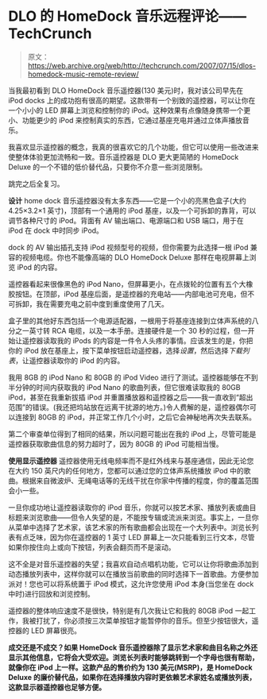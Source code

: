 # DLO 的 HomeDock 音乐远程评论——TechCrunch

> 原文：<https://web.archive.org/web/http://techcrunch.com/2007/07/15/dlos-homedock-music-remote-review/>

当我最初看到 DLO HomeDock 音乐遥控器(130 美元)时，我对该公司早先在 iPod docks 上的成功抱有很高的期望。这款带有一个别致的遥控器，可以让你在一个小小的 LED 屏幕上浏览和控制你的 iPod。这种效果有点像随身携带一个更小、功能更少的 iPod 来控制真实的东西，它通过基座充电并通过立体声播放音乐。

我喜欢显示遥控器的概念，我真的很喜欢它的几个功能，但它可以使用一些改进来使整体体验更加流畅和一致。音乐遥控器是 DLO 更大更简陋的 HomeDock Deluxe 的一个不错的低价替代品，只要你不介意一些浏览限制。

跳完之后全复习。

**设计**
home dock 音乐遥控器没有太多东西——它是一个小的亮黑色盒子(大约 4.25×3.2×1 英寸)，顶部有一个通用的 iPod 基座，以及一个可拆卸的靠背，可以调节各种尺寸的 iPod。背面有 AV 输出端口、电源端口和 USB 端口，用于在 iPod 在 dock 中时同步 iPod。

dock 的 AV 输出插孔支持 iPod 视频型号的视频，但你需要为此选择一根 iPod 兼容的视频电缆。你也不能像高端的 DLO HomeDock Deluxe 那样在电视屏幕上浏览 iPod 的内容。

遥控器看起来很像黑色的 iPod Nano，但屏幕更小，在点拨轮的位置有五个大橡胶按钮。在顶部，iPod 基座后面，是遥控器的充电站——内部电池可充电，但不可拆卸，我在需要充电之前中度到重度使用了几天。

盒子里的其他好东西包括一个电源适配器，一根用于将基座连接到立体声系统的八分之一英寸转 RCA 电缆，以及一本手册。连接硬件是一个 30 秒的过程，但一开始让遥控器读取我的 iPods 的内容是一件令人头疼的事情。应该发生的是，你把你的 iPod 放在基座上，按下菜单按钮启动遥控器，选择*设置*，然后选择*下载列表*，让遥控器读取你的 iPod 的内容。

我用 8GB 的 iPod Nano 和 80GB 的 iPod Video 进行了测试。遥控器能够在不到半分钟的时间内获取我的 iPod Nano 的歌曲列表，但它很难读取我的 80GB iPod，甚至在我重新拔插 iPod 并重置播放器和遥控器之后——我一直收到“超出范围”的错误。(我还把坞站放在远离干扰源的地方。)令人费解的是，遥控器偶尔可以连接到 80GB 的 iPod，并正常工作几个小时，之后它会神秘地再次失去联系。

第二个审查单位得到了相同的结果，所以问题可能出在我的 iPod 上，尽管可能是遥控器获取歌曲信息的努力超时了，因为 80GB 的 iPod 可能相当慢。

**使用显示遥控器**
遥控器使用无线电频率而不是红外线来与基座通信，因此无论您在大约 150 英尺内的任何地方，您都可以通过您的立体声系统播放 iPod 中的歌曲。根据来自微波炉、无绳电话等的无线干扰在你家中传播的程度，你的覆盖范围会小一些。

一旦你成功地让遥控器读取你的 iPod 音乐，你就可以按艺术家、播放列表或曲目标题来浏览歌曲——但令人失望的是，不能按专辑或流派来浏览。事实上，一旦你从菜单中选择了艺术家，该艺术家的所有歌曲都会出现在一个大列表中。浏览长列表有点乏味，因为你在遥控器的 1 英寸 LED 屏幕上一次只能看到三行文本，尽管如果你按住向上或向下按钮，列表会翻页而不是滚动。

这不全是对音乐遥控器的失望；我喜欢自动点唱机功能，它可以让你将歌曲添加到动态播放列表中，这样你就可以在播放当前歌曲的同时选择下一首歌曲。方便参加派对！您也可以将系统置于 iPod 模式，这允许您使用 iPod 本身(当您坐在 dock 中时)进行回放和浏览控制。

遥控器的整体响应速度不是很快，特别是有几次我让它和我的 80GB iPod 一起工作，我被打扰了，你必须按三次菜单按钮才能暂停你的音乐。但至少按钮很大，遥控器的 LED 屏幕很亮。

**成交还是不成交？如果 HomeDock 音乐遥控器除了显示艺术家和曲目名称之外还显示其他信息，它将会大受欢迎。浏览长列表时能够跳转到一个字母也很有帮助，就像你在 iPod 上一样。这款产品的售价约为 130 美元(MSRP)，是 HomeDock Deluxe 的廉价替代品，如果你在选择播放内容时更依赖艺术家姓名或播放列表，这款显示器遥控器也足够方便。**